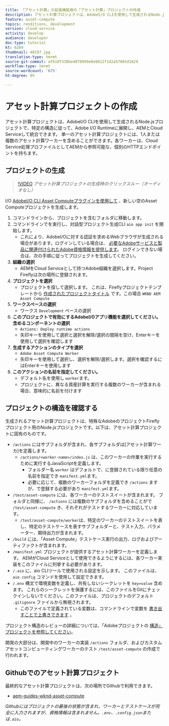 ```yaml
---
title: 「アセット計算」の拡張機能用の「アセット計算」プロジェクトの作成
description: アセット計算プロジェクトは、AdobeI/O CLIを使用して生成されるNode.jsプロジェクトで、特定の構造に従って、Adobe I/O Runtimeに展開し、AEMとCloud Serviceして統合できます。
feature: asset-compute
topics: renditions, development
version: cloud-service
activity: develop
audience: developer
doc-type: tutorial
kt: 6269
thumbnail: 40197.jpg
translation-type: tm+mt
source-git-commit: af610f338be4878999e0e9812f1d2a57065d1829
workflow-type: tm+mt
source-wordcount: '675'
ht-degree: 0%

---
```



# アセット計算プロジェクトの作成

アセット計算プロジェクトは、AdobeI/O CLIを使用して生成されるNode.jsプロジェクトで、特定の構造に従って、Adobe I/O Runtimeに展開し、AEMとCloud Serviceして統合できます。 単一のアセット計算プロジェクトには、1人または複数のアセット計算ワーカーを含めることができます。各ワーカーは、Cloud Service処理プロファイルとしてAEMから参照可能な、個別のHTTPエンドポイントを持ちます。

## プロジェクトの生成

>[!VIDEO](https://video.tv.adobe.com/v/40197/?quality=12&learn=on)
_アセット計算プロジェクトの生成時のクリックスルー（オーディオなし）_


I/O [AdobeI/O CLI Asset Computeプラグインを使用して](../set-up/development-environment.md#aio-cli) 、新しい空のAsset Computeプロジェクトを生成します。

1. コマンドラインから、プロジェクトを含むフォルダに移動します。
1. コマンドラインでを実行し、対話型プロジェクト生成CLI `aio app init` を開始します。
   + これにより、AdobeI/Oに対する認証を求めるWebブラウザが生成される場合があります。ログインしている場合は、 [必要なAdobeサービスと製品に関連付けられたAdobe資格情報を提供します](../set-up/accounts-and-services.md)。 ログインできない場合は、次の手順に従ってプロジェクトを生成してください。
1. __組織の選択__
   + AEMをCloud Serviceとして持つAdobe組織を選択します。Project Fireflyは次の場所に登録されます。
1. __プロジェクトを選択__
   + プロジェクトを探して選択します。 これは、Fireflyプロジェクトテンプレートから [作成されたプロジェクトタイトル](../set-up/firefly.md) です。この場合 `WKND AEM Asset Compute`
1. __ワークスペースの選択__
   + ワークス `Development` ペースの選択
1. __このプロジェクトで有効にするAdobeI/Oアプリ機能を選択してください。 含めるコンポーネントの選択__
   +  `Actions: Deploy runtime actions`
   + 矢印キーを使用して選択と選択を解除/選択の間隔を空け、Enterキーを使用して選択を確認します
1. __生成するアクションのタイプを選択__
   +  `Adobe Asset Compute Worker`
   + 矢印キーを使用して選択し、選択を解除/選択します。選択を確認するにはEnterキーを使用します
1. __このアクションの名前を指定してください。__
   + デフォルト名を使用し `worker`ます。
   + プロジェクトに、異なる資産計算を実行する複数のワーカーが含まれる場合、意味的に名前を付けます

## プロジェクトの構造を確認する

生成されるアセット計算プロジェクトは、特殊なAdobeのプロジェクトFireflyプロジェクト用のNode.jsプロジェクトです。以下は、アセット計算プロジェクトに固有のものです。

+ `/actions` にはサブフォルダが含まれ、各サブフォルダは[アセット計算ワーカ]を定義します。
   + `/actions/<worker-name>/index.js` は、このワーカーの作業を実行するために実行するJavaScriptを定義します。
      + フォルダー名 `worker` はデフォルトで、に登録されている限り任意の名前を指定でき `manifest.yml`ます。
      + 必要に応じて、複数のワーカーフォルダを定義でき `/actions` ますが、で登録する必要があり `manifest.yml`ます。
+ `/test/asset-compute` には、各ワーカーのテストスイートが含まれます。 フォルダと同様に、 `/actions` には複数のサブフォルダを含めることがで `/test/asset-compute` き、それぞれがテストするワーカーに対応しています。
   + `/test/asset-compute/worker`は、特定のワーカーのテストスイートを表し、特定のテストケースを表すサブフォルダーと、テスト入力、パラメーター、期待出力が含まれます。
+ `/build` には、「Asset Compute」テストケース実行の出力、ログおよびアーティファクトが含まれます。
+ `/manifest.yml` プロジェクトが提供するアセット計算ワーカーを定義します。 AEMがCloud Serviceとして使用できるようにするには、各ワーカー実装をこのファイルに列挙する必要があります。
+ `/.aio` に、aio CLIツールで使用される設定を示します。 このファイルは、 `aio config` コマンドを使用して設定できます。
+ `/.env` 構文で環境変数を定義し、共有しないシークレットを `key=value` 含めます。 これらのシークレットを保護するには、このファイルをGitにチェックインしないでください。このファイルは、プロジェクトのデフォルト `.gitignore` ファイルから無視されます。
   + このファイルで定義されている変数は、コマンドラインで変数を [書き出すことで上書きできます](../deploy/runtime.md) 。

プロジェクト構造のレビューの詳細については、「Adobeプロジェクトの [構造」プロジェクトを参照してください](https://github.com/AdobeDocs/project-firefly/blob/master/getting_started/first_app.md#5-anatomy-of-a-project-firefly-application)。

開発の大部分は、開発中のワーカーの実装 `/actions` フォルダ、およびカスタムアセットコンピューティングワーカーのテスト `/test/asset-compute` の作成で行われます。

## Githubでのアセット計算プロジェクト

最終的なアセット計算プロジェクトは、次の場所でGithubで利用できます。

+ [aem-guides-wknd-asset-compute](https://github.com/adobe/aem-guides-wknd-asset-compute)

_Githubにはプロジェクトの最後の状態が含まれ、ワーカーとテストケースが完全に入力されますが、資格情報は含まれません。`.env`、`.config.json`または`.aio`。_